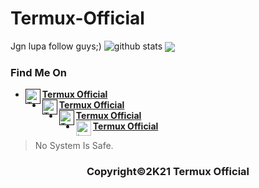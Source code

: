# Termux-Official

Jgn lupa follow guys;) 
![github stats](https://github-readme-stats.vercel.app/api?username=Termux-ofc&show_icons=true&theme=radical)
<img align="center" src="https://github-readme-stats.vercel.app/api/top-langs/?username=Termux-ofc&theme=red&hide_langs_below=1" />

### Find Me On
* [<img alt="Termux-ofc's WhatsApp" align="left" width="24px" src="https://cdn.jsdelivr.net/npm/simple-icons@v3/icons/whatsapp.svg" /> <b>Termux Official</b>]()<br />
* [<img alt="Termux-ofc's Facebook" align="left" width="24px" src="https://cdn.jsdelivr.net/npm/simple-icons@v3/icons/facebook.svg" /> <b>Termux Official</b>]()<br />
* [<img alt="Termux-ofc's Instagram" align="left" width="24px" src="https://cdn.jsdelivr.net/npm/simple-icons@v3/icons/instagram.svg" /> <b>Termux Official</b>]()<br />
* [<img alt="termux-ofc's Github" align="left" width="24px" src="https://cdn.jsdelivr.net/npm/simple-icons@v3/icons/github.svg" /> <b>Termux Official</b>](https://github.com/Termux-ofc)<br />

> No System Is Safe.

<h3 align="center">
    Copyright©2K21 Termux Official
</h3>
